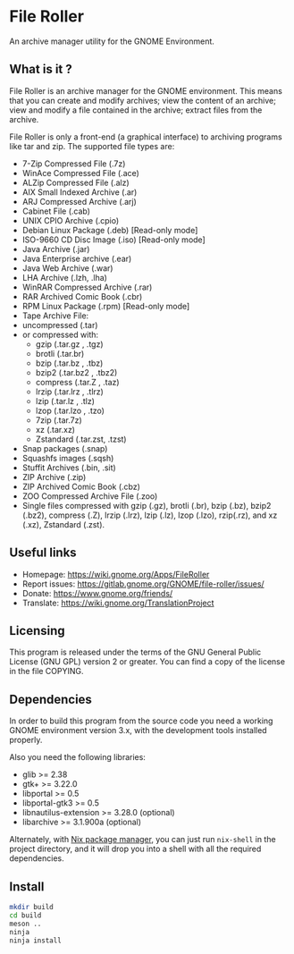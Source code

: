 # File Roller

An archive manager utility for the GNOME Environment.

## What is it ?

File Roller is an archive manager for the GNOME environment.  This means
that you can create and modify archives; view the content of an archive;
view and modify a file contained in the archive; extract files from the
archive.

File Roller is only a front-end (a graphical interface) to archiving programs
like tar and zip. The supported file types are:

* 7-Zip Compressed File (.7z)
* WinAce Compressed File (.ace)
* ALZip Compressed File (.alz)
* AIX Small Indexed Archive  (.ar)
* ARJ Compressed Archive (.arj)
* Cabinet File (.cab)
* UNIX CPIO Archive (.cpio)
* Debian Linux Package (.deb) [Read-only mode]
* ISO-9660 CD Disc Image (.iso) [Read-only mode]
* Java Archive (.jar)
* Java Enterprise archive (.ear)
* Java Web Archive (.war)
* LHA Archive (.lzh, .lha)
* WinRAR Compressed Archive (.rar)
* RAR Archived Comic Book (.cbr)
* RPM Linux Package (.rpm) [Read-only mode]
* Tape Archive File:
* uncompressed (.tar)
* or compressed with:
  * gzip (.tar.gz , .tgz)
  * brotli (.tar.br)
  * bzip (.tar.bz , .tbz)
  * bzip2 (.tar.bz2 , .tbz2)
  * compress (.tar.Z , .taz)
  * lrzip (.tar.lrz , .tlrz)
  * lzip (.tar.lz , .tlz)
  * lzop (.tar.lzo , .tzo)
  * 7zip (.tar.7z)
  * xz (.tar.xz)
  * Zstandard (.tar.zst, .tzst)
* Snap packages (.snap)
* Squashfs images (.sqsh)
* Stuffit Archives (.bin, .sit)
* ZIP Archive (.zip)
* ZIP Archived Comic Book (.cbz)
* ZOO Compressed Archive File (.zoo)
* Single files compressed with gzip (.gz), brotli (.br), bzip (.bz),
  bzip2 (.bz2), compress (.Z), lrzip (.lrz), lzip (.lz), lzop (.lzo),
  rzip(.rz), and xz (.xz), Zstandard (.zst).

## Useful links

* Homepage: https://wiki.gnome.org/Apps/FileRoller
* Report issues: https://gitlab.gnome.org/GNOME/file-roller/issues/
* Donate: https://www.gnome.org/friends/
* Translate: https://wiki.gnome.org/TranslationProject

## Licensing

This program is released under the terms of the GNU General Public
License (GNU GPL) version 2 or greater.
You can find a copy of the license in the file COPYING.

## Dependencies

In order to build this program from the source code you need a working
GNOME environment version 3.x, with the development tools installed
properly.

Also you need the following libraries:

* glib >= 2.38
* gtk+ >= 3.22.0
* libportal >= 0.5
* libportal-gtk3 >= 0.5
* libnautilus-extension >= 3.28.0 (optional)
* libarchive >= 3.1.900a (optional)

Alternately, with [Nix package manager](https://nixos.org/nix/), you can just run `nix-shell` in the project directory, and it will drop you into a shell with all the required dependencies.

## Install

```bash
mkdir build
cd build
meson ..
ninja
ninja install
```
